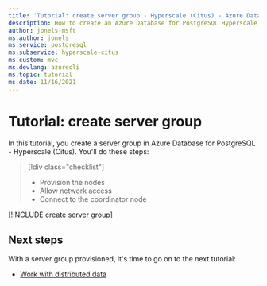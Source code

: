 ```yaml
---
title: 'Tutorial: create server group - Hyperscale (Citus) - Azure Database for PostgreSQL'
description: How to create an Azure Database for PostgreSQL Hyperscale (Citus) server group.
author: jonels-msft
ms.author: jonels
ms.service: postgresql
ms.subservice: hyperscale-citus
ms.custom: mvc
ms.devlang: azurecli
ms.topic: tutorial
ms.date: 11/16/2021
---
```


# Tutorial: create server group

In this tutorial, you create a server group in Azure Database for PostgreSQL - Hyperscale (Citus). You'll do these steps:

> [!div class="checklist"]
> * Provision the nodes
> * Allow network access
> * Connect to the coordinator node

[!INCLUDE [create server group](../../includes/azure-postgresql-create-db.md)]

## Next steps

With a server group provisioned, it's time to go on to the next tutorial:

* [Work with distributed data](tutorial-shard.md)
